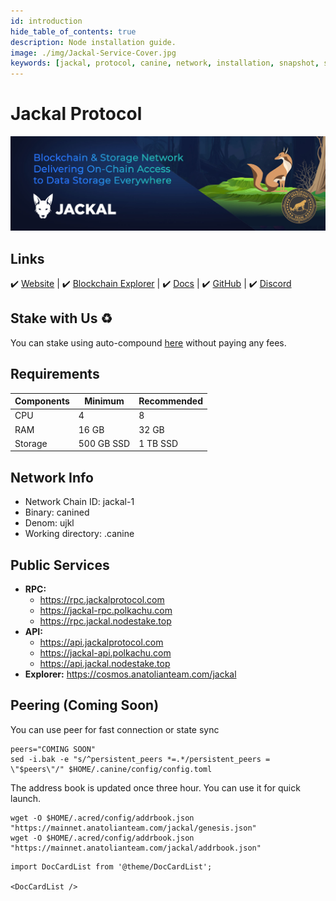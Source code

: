```yaml
---
id: introduction
hide_table_of_contents: true
description: Node installation guide.
image: ./img/Jackal-Service-Cover.jpg
keywords: [jackal, protocol, canine, network, installation, snapshot, statesync, update]
---
```

# Jackal Protocol

![Jackal](./img/Jackal-Service.jpg)

## Links
 ✔️ [Website](https://www.jackalprotocol.com/) |
 ✔️ [Blockchain Explorer](https://cosmos.anatolianteam.com/jackal) |
 ✔️ [Docs](https://docs.jackalprotocol.com/) |
 ✔️ [GitHub](https://github.com/jackallabs/) |
 ✔️ [Discord](https://discord.com/invite/5GKym3p6rj)

## Stake with Us ♻️
You can stake using auto-compound [here](https://restake.app/acrechain/jklvaloper1qhm6hucmshaz6s3mdyl8jje9ryk7t5uxgxy6w8) without paying any fees.

## Requirements

| Components | Minimum | **Recommended** |
| ------------ | ------------ | ------------ |
| CPU |	4 | 8 |
| RAM	| 16 GB | 32 GB |
| Storage	| 500 GB SSD | 1 TB SSD | 

## Network Info 

* Network Chain ID: jackal-1
* Binary: canined
* Denom: ujkl
* Working directory: .canine

## Public Services
* **RPC:**
    * https://rpc.jackalprotocol.com
    * https://jackal-rpc.polkachu.com
    * https://rpc.jackal.nodestake.top
* **API:**
    * https://api.jackalprotocol.com
    * https://jackal-api.polkachu.com
    * https://api.jackal.nodestake.top
* **Explorer:** https://cosmos.anatolianteam.com/jackal

## Peering (Coming Soon)
You can use peer for fast connection or state sync 
```shell
peers="COMING SOON"
sed -i.bak -e "s/^persistent_peers *=.*/persistent_peers = \"$peers\"/" $HOME/.canine/config/config.toml
```
The address book is updated once three hour. You can use it for quick launch.
```shell
wget -O $HOME/.acred/config/addrbook.json "https://mainnet.anatolianteam.com/jackal/genesis.json"
wget -O $HOME/.acred/config/addrbook.json "https://mainnet.anatolianteam.com/jackal/addrbook.json"
```

```mdx-code-block
import DocCardList from '@theme/DocCardList';

<DocCardList />
```
